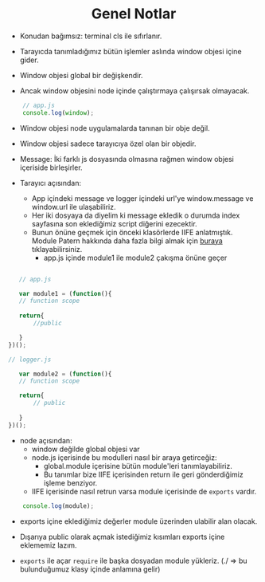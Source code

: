 <h1 align="center"> Genel Notlar </h1>

- Konudan bağımsız: terminal cls ile sıfırlanır.

- Tarayıcda tanımladığımız bütün işlemler aslında window objesi içine gider.

- Window objesi global bir değişkendir.

- Ancak window objesini node içinde çalıştırmaya çalışırsak olmayacak.
  
```javascript
    // app.js
    console.log(window);
```

- Window objesi node uygulamalarda tanınan bir obje değil.

- Window objesi sadece tarayıcıya özel olan bir objedir.

- Message: İki farklı js dosyasında olmasına rağmen window objesi içeriside birleşirler.


- Tarayıcı açısından: 
  - App içindeki message ve logger içindeki url'ye window.message ve window.url ile ulaşabiliriz.
  - Her iki dosyaya da diyelim ki message ekledik o durumda index sayfasına son eklediğimiz script diğerini ezecektir.
  - Bunun önüne geçmek için önceki klasörlerde IIFE anlatmıştık. Module Patern hakkında daha fazla bilgi almak için <a href="https://medium.com/@ozantekindev/iife-nedir-d7c06bce5cd3"> buraya </a> tıklayabilirsiniz.
    - app.js içinde module1 ile module2 çakışma önüne geçer
 ```javascript

    // app.js

    var module1 = (function(){
    // function scope
    
    return{
        //public

    }
})();

 // logger.js

    var module2 = (function(){
    // function scope

    return{
        // public
        
    }
})();
```

- node açısından:
  - window değilde global objesi var 
  - node.js içerisinde bu modulleri nasıl bir araya getirceğiz:
    - global.module içerisine bütün module'leri tanımlayabiliriz.
    - Bu tanımlar bize IIFE içerisinden return ile geri gönderdiğimiz işleme benziyor.
  - IIFE içerisinde nasıl retrun varsa module içerisinde de `exports` vardır.

```javascript
    console.log(module);
```
- exports içine eklediğimiz değerler module üzerinden ulabilir alan olacak. 
- Dışarıya public olarak açmak istediğimiz kısımları exports içine eklememiz lazım.

- `exports` ile açar `require` ile başka dosyadan module yükleriz. (./ => bu bulunduğumuz klasy içinde anlamına gelir)